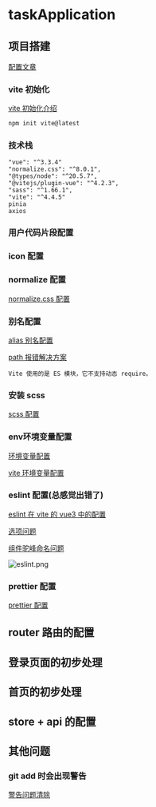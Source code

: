 # taskApplication

## 项目搭建

[配置文章](https://mp.weixin.qq.com/s/KM3-OBnOyN-KySF8WYX8Tg)

### vite 初始化

[vite 初始化介绍](https://juejin.cn/post/7206529406611996732)

~~~javascript
npm init vite@latest
~~~

### 技术栈

	"vue": "^3.3.4"
	"normalize.css": "^8.0.1",
	"@types/node": "^20.5.7",
	"@vitejs/plugin-vue": "^4.2.3",
	"sass": "^1.66.1",
	"vite": "^4.4.5"
	pinia
	axios

### 用户代码片段配置

### icon 配置

### normalize 配置

[normalize.css 配置](https://blog.csdn.net/qq_39785489/article/details/125347551#九.%20normalize.css)

### 别名配置

[alias 别名配置](https://blog.csdn.net/qq_39785489/article/details/125347551#九.%20normalize.css)

[path 报错解决方案](https://juejin.cn/post/7142338375402881060)

	Vite 使用的是 ES 模块，它不支持动态 require。

### 安装 scss

[scss 配置](https://blog.csdn.net/qq_39785489/article/details/125347551#九.%20normalize.css)

### env环境变量配置

[环境变量配置](https://blog.csdn.net/qq_39785489/article/details/125347551#九.%20normalize.css)

[vite 环境变量配置](https://www.cnblogs.com/aidixie/p/16772067.html)

### eslint 配置(总感觉出错了)

[eslint 在 vite 的 vue3 中的配置](https://juejin.cn/post/7142815651294511135)

[选项问题](https://segmentfault.com/a/1190000041954694)

[组件驼峰命名问题](https://blog.csdn.net/lhz_333/article/details/125313088)

![eslint.png](https://s2.loli.net/2023/08/29/LDjAi4N5E6oh8X3.png)

### prettier 配置

[prettier 配置](https://blog.csdn.net/qq_43026206/article/details/129861836)

## router 路由的配置

## 登录页面的初步处理

## 首页的初步处理

## store + api 的配置


## 其他问题

### git add 时会出现警告

[警告问题清除](https://blog.csdn.net/taiyangdao/article/details/78629107)

